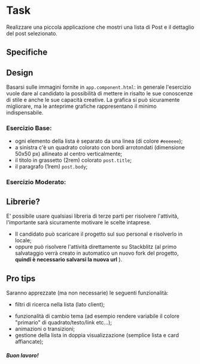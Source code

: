 # Task

Realizzare una piccola applicazione che mostri una lista di Post e il dettaglio del post selezionato.

## Specifiche

<!-- - nel file `mock-data/posts.mock.ts` è presente un esempio di lista di post (`Post[]`)
- l'interfaccia `Post` è presente in `interfaces/post.interface.ts`
- nel file `mock-data/users.mock.ts` è presente un esempio di lista di user (`User[]`)
- l'interfaccia `User` è presente in `interfaces/user.interface.ts`
- a ogni `user` possono corrispondere più `post`.
- per associare un post a un utente fare riferimento alla chiave `userId` di `Post` (che corrisponde alla chiave `id` di `User`). -->

## Design

Basarsi sulle immagini fornite in `app.component.html`: in generale l'esercizio vuole dare al candidato la possibilità di mettere in risalto le sue conoscenze di stile e anche le sue capacità creative. La grafica si può sicuramente migliorare, ma le anteprime grafiche rappresentano il minimo indispensabile.

### Esercizio Base:

- ogni elemento della lista è separato da una linea (di colore `#eeeeee`);
- a sinistra c'è un quadrato colorato con bordi arrotondati (dimensione 50x50 px) allineato al centro verticalmente;
- il titolo in grassetto (2rem) colorato `post.title`;
- il paragrafo (1rem) `post.body`;

### Esercizio Moderato:

<!-- - all'interno del quadrato colorato, inserire le iniziali (Nome e Cognome) dello `user` che ha pubblicato il `post`;
- un paragrafo che specifica lo `user.username` che ha pubblicato il post (size: 0.75rem);
- **SOLO SE** si clicca sul quadrato colorato, viene mostrata una card in cima alla lista, con i dettagli del `post` cliccato.
- la card mostra `user.name` e `user.username` dell'autore del post
- la card mostra anche `post.title` e `post.body` del post.
- infine aggiungere un bottone nella card, che elimina la card stessa.
- si può vedere solo una card dettaglio per volta. -->

## Librerie?

E' possibile usare qualsiasi libreria di terze parti per risolvere l'attività, l'importante sarà sicuramente motivare le scelte intaprese.

- Il candidato può scaricare il progetto sul suo personal e risolverlo in locale;
- oppure può risolvere l'attività direttamente su Stackblitz (al primo salvataggio verrà creato in automatico un nuovo fork del progetto, **quindi è necessario salvarsi la nuova url** ).

## Pro tips

Saranno apprezzate (ma non necessarie) le seguenti funzionalità:

- filtri di ricerca nella lista (lato client);
<!-- - gestione routing;
- dettaglio dell'utente in una rotta specifica; -->
  <!-- - dettaglio del post in una rotta specifica oppure mostrata in sovrapposizione alla lista (ad esempio, come una modale); -->
  <!-- - funzionalità responsive (adattamento della view a diversi breakpoints); -->
- funzionalità di cambio tema (ad esempio rendere variabile il colore "primario" di quadrato/testo/link etc...);
- animazioni o transizioni;
- gestione della lista in doppia visualizzazione (semplice lista e card affiancate);
<!-- - organizzazione pulita e chiara della struttura del progetto (modules, services, directives...). -->

##### Buon lavoro!
